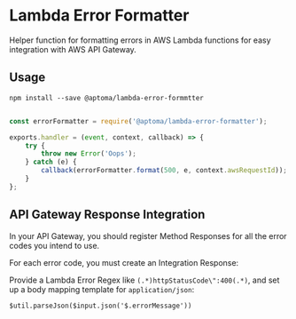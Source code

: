 Lambda Error Formatter
======================

Helper function for formatting errors in AWS Lambda functions for easy integration with AWS API Gateway.

Usage
-----

    npm install --save @aptoma/lambda-error-formmtter

```js

const errorFormatter = require('@aptoma/lambda-error-formatter');

exports.handler = (event, context, callback) => {
	try {
		throw new Error('Oops');
	} catch (e) {
		callback(errorFormatter.format(500, e, context.awsRequestId));
	}
};

```

API Gateway Response Integration
--------------------------------

In your API Gateway, you should register Method Responses for all the error codes you intend to use.

For each error code, you must create an Integration Response:

Provide a Lambda Error Regex like `(.*)httpStatusCode\":400(.*)`, and set up a body mapping template for `application/json`:

    $util.parseJson($input.json('$.errorMessage'))
